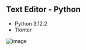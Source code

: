 ## Text Editor - Python
- Python 3.12.2
- Tkinter

![image](https://github.com/youssefjabri/Text-Editor-Python/assets/118174610/f2fa1807-256b-4b4b-abd6-f0113d7ff518)
